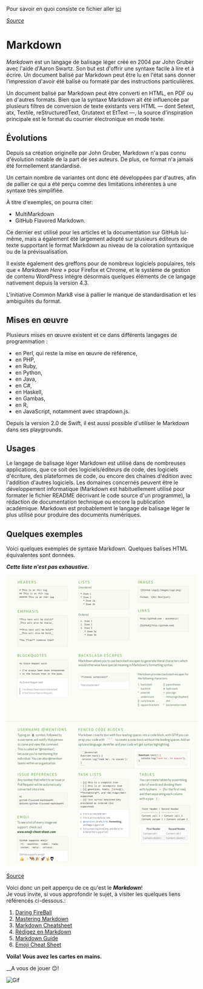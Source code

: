 Pour savoir en quoi consiste ce fichier aller [ici](./README.md)

[*Source*](https://fr.wikipedia.org/wiki/Markdown#:~:text=Markdown%20est%20un%20langage%20de,%C3%A0%20lire%20et%20%C3%A0%20%C3%A9crire.)

#  Markdown

*Markdown* est un langage de balisage léger créé en 2004 par John Gruber avec l'aide d'Aaron Swartz. Son but est d'offrir une syntaxe facile à lire et à écrire. Un document balisé par Markdown peut être lu en l'état sans donner l’impression d'avoir été balisé ou formaté par des instructions particulières.

Un document balisé par Markdown peut être converti en HTML, en PDF ou en d'autres formats. Bien que la syntaxe Markdown ait été influencée par plusieurs filtres de conversion de texte existants vers HTML — dont Setext, atx, Textile, reStructuredText, Grutatext et EtText —, la source d’inspiration principale est le format du courrier électronique en mode texte.

## Évolutions  

Depuis sa création originelle par John Gruber, Markdown n'a pas connu d'évolution notable de la part de ses auteurs. De plus, ce format n'a jamais été formellement standardisé.

Un certain nombre de variantes ont donc été développées par d'autres, afin de pallier ce qui a été perçu comme des limitations inhérentes à une syntaxe très simplifiée.

À titre d'exemples, on pourra citer:  
* MultiMarkdown 
* GitHub Flavored Markdown. 

Ce dernier est utilisé pour les articles et la documentation sur GitHub lui-même, mais a également été largement adopté sur plusieurs éditeurs de texte supportant le format Markdown au niveau de la coloration syntaxique ou de la prévisualisation.

Il existe également des greffons pour de nombreux logiciels populaires, tels que « *Markdown Here* » pour Firefox et Chrome, et le système de gestion de contenu WordPress intègre désormais quelques éléments de ce langage nativement depuis la version 4.3.

L'initiative Common Mark8 vise à pallier le manque de standardisation et les ambiguïtés du format.

## Mises en œuvre

Plusieurs mises en œuvre existent et ce dans différents langages de programmation : 
* en Perl, qui reste la mise en œuvre de référence, 
* en PHP, 
* en Ruby, 
* en Python, 
* en Java, 
* en C#, 
* en Haskell, 
* en Gambas, 
* en R, 
* en JavaScript, notamment avec strapdown.js. 

Depuis la version 2.0 de Swift, il est aussi possible d'utiliser le Markdown dans ses playgrounds.

## Usages

Le langage de balisage léger Markdown est utilisé dans de nombreuses applications, que ce soit des logiciels/éditeurs de code, des logiciels d'écriture, des plateformes de code, ou encore des chaînes d'édition avec l'addition d'autres logiciels. Les domaines concernés peuvent être le développement informatique (Markdown est habituellement utilisé pour formater le fichier README décrivant le code source d'un programme), la rédaction de documentation technique ou encore la publication académique. Markdown est probablement le langage de balisage léger le plus utilisé pour produire des documents numériques.

## Quelques exemples 


Voici quelques exemples de syntaxe Markdown. Quelques balises HTML équivalentes sont données.

*__Cette liste n'est pas exhaustive.__*

![Markdown1](./markdown1.png)
![Markdown1](./markdown2.png)

[Source](https://guides.github.com/pdfs/markdown-cheatsheet-online.pdf)

Voici donc un peit apperçu de ce qu'est le *__Markdown__*!  
Je vous invite, si vous approfondir le sujet, à visiter les quelques liens référencés ci-dessous.:

1. [Daring FireBall](https://daringfireball.net/projects/markdown/)
2. [Mastering Markdown](https://guides.github.com/features/mastering-markdown/)
3. [Markdown Cheatsheet](https://github.com/adam-p/markdown-here/wiki/Markdown-Cheatsheet)
4. [Rédigez en Markdown](https://openclassrooms.com/fr/courses/1304236-redigez-en-markdown)
5. [Markdown Guide](https://www.markdownguide.org/)
6. [Emoji Cheat Sheet](https://www.webfx.com/tools/emoji-cheat-sheet/)


__Voila! Vous avez les cartes en mains.__  

__A vous de jouer :wink:!

![Gif](https://media.giphy.com/media/XbxZ41fWLeRECPsGIJ/giphy.gif)

